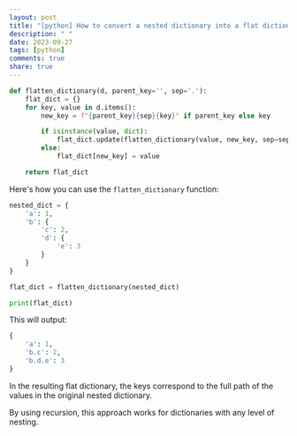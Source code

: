 ```yaml
---
layout: post
title: "[python] How to convert a nested dictionary into a flat dictionary?"
description: " "
date: 2023-09-27
tags: [python]
comments: true
share: true
---
```


```python
def flatten_dictionary(d, parent_key='', sep='.'):
    flat_dict = {}
    for key, value in d.items():
        new_key = f"{parent_key}{sep}{key}" if parent_key else key

        if isinstance(value, dict):
            flat_dict.update(flatten_dictionary(value, new_key, sep=sep))
        else:
            flat_dict[new_key] = value

    return flat_dict
```

Here's how you can use the `flatten_dictionary` function:

```python
nested_dict = {
    'a': 1,
    'b': {
        'c': 2,
        'd': {
            'e': 3
        }
    }
}

flat_dict = flatten_dictionary(nested_dict)

print(flat_dict)
```

This will output:

```python
{
    'a': 1,
    'b.c': 2,
    'b.d.e': 3
}
```

In the resulting flat dictionary, the keys correspond to the full path of the values in the original nested dictionary.

By using recursion, this approach works for dictionaries with any level of nesting.